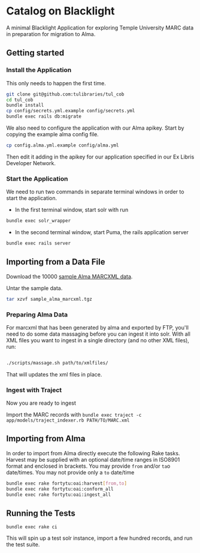 # Catalog on Blacklight

A minimal Blacklight Application for exploring Temple University MARC data in preparation for migration to Alma.


## Getting started

### Install the Application
This only needs to happen the first time.

```bash
git clone git@github.com:tulibraries/tul_cob
cd tul_cob
bundle install
cp config/secrets.yml.example config/secrets.yml
bundle exec rails db:migrate

```

We also need to configure the application with our Alma apikey. Start by copying the example alma config file.

```bash
cp config.alma.yml.example config/alma.yml
```

Then edit it adding in the apikey for our application specified in our Ex Libris Developer Network.


### Start the Application

We need to run two commands in separate terminal windows in order to start the application.
* In the first terminal window, start solr with run
```bash
bundle exec solr_wrapper
```
* In the second terminal window, start Puma, the rails application server
```bash
bundle exec rails server
```

## Importing from a Data File

Download the 10000 [sample Alma MARCXML data](https://raw.githubusercontent.com/tulibraries/tul_cob/master/sample_data/sample_alma_marcxml.tgz).

Untar the sample data.
```bash
tar xzvf sample_alma_marcxml.tgz
```


### Preparing Alma Data

For marcxml that has been generated by alma and exported by FTP, you'll need to do some data massaging before you can ingest
it into solr. With all XML files you want to ingest in a single directory (and no other XML files), run:

```bash

./scripts/massage.sh path/to/xmlfiles/

```

That will updates the xml files in place.

### Ingest with Traject

Now you are ready to ingest                                        

Import the MARC records with `bundle exec traject -c app/models/traject_indexer.rb PATH/TO/MARC.xml`

## Importing from Alma

In order to import from Alma directly execute the following Rake tasks. Harvest may be supplied with
an optional date/time ranges in ISO8901 format and enclosed in brackets. You may provide `from` and/or `ta`o
date/times. You may not provide only a `to` date/time

```bash
bundle exec rake fortytu:oai:harvest[from,to]
bundle exec rake fortytu:oai:conform_all
bundle exec rake fortytu:oai:ingest_all
```

## Running the Tests


`bundle exec rake ci`

This will spin up a test solr instance, import a few hundred records, and run the test suite.
